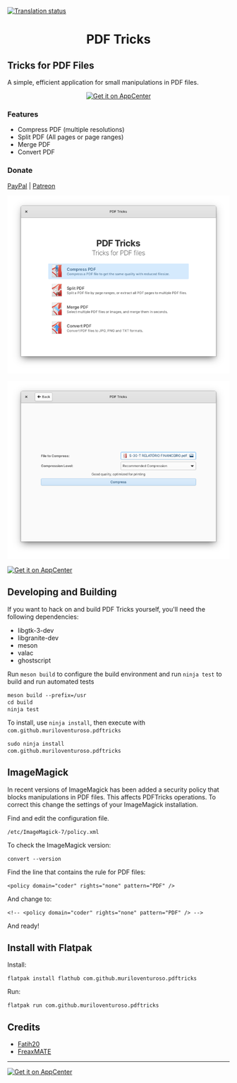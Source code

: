 [![Translation status](https://hosted.weblate.org/widgets/pdftricks/-/translations/svg-badge.svg)](https://hosted.weblate.org/engage/pdftricks/?utm_source=widget)

<h1 align="center">PDF Tricks</h1>

## Tricks for PDF Files

A simple, efficient application for small manipulations in PDF files.

<p align="center">
  <a href="https://appcenter.elementary.io/com.github.muriloventuroso.pdftricks"><img src="https://appcenter.elementary.io/badge.svg" alt="Get it on AppCenter" /></a>
</p>

### Features

* Compress PDF (multiple resolutions)
* Split PDF (All pages or page ranges)
* Merge PDF
* Convert PDF

### Donate
<a href="https://www.paypal.com/cgi-bin/webscr?cmd=_donations&business=YQ7R5KQJPUNNU&currency_code=BRL&source=url">PayPal</a> | <a href="https://www.patreon.com/muriloventuroso">Patreon</a>

![Screenshot](data/screenshot.png)

![Screenshot](data/screenshot2.png)


[![Get it on AppCenter](https://appcenter.elementary.io/badge.svg)](https://appcenter.elementary.io/com.github.muriloventuroso.pdftricks)


## Developing and Building

If you want to hack on and build PDF Tricks yourself, you'll need the following dependencies:

* libgtk-3-dev
* libgranite-dev
* meson
* valac
* ghostscript

Run `meson build` to configure the build environment and run `ninja test` to build and run automated tests

    meson build --prefix=/usr
    cd build
    ninja test

To install, use `ninja install`, then execute with `com.github.muriloventuroso.pdftricks`

    sudo ninja install
    com.github.muriloventuroso.pdftricks


## ImageMagick

In recent versions of ImageMagick has been added a security policy that blocks manipulations in PDF files. This affects PDFTricks operations. To correct this change the settings of your ImageMagick installation.

Find and edit the configuration file.

    /etc/ImageMagick-7/policy.xml

To check the ImageMagick version:

    convert --version

Find the line that contains the rule for PDF files:

    <policy domain="coder" rights="none" pattern="PDF" />

And change to:

    <!-- <policy domain="coder" rights="none" pattern="PDF" /> -->

And ready!

## Install with Flatpak

Install:

    flatpak install flathub com.github.muriloventuroso.pdftricks

Run:

    flatpak run com.github.muriloventuroso.pdftricks

## Credits
* [Fatih20](https://github.com/Fatih20)
* [FreaxMATE](https://github.com/FreaxMATE)

-----

[![Get it on AppCenter](https://appcenter.elementary.io/badge.svg)](https://appcenter.elementary.io/com.github.muriloventuroso.pdftricks)

